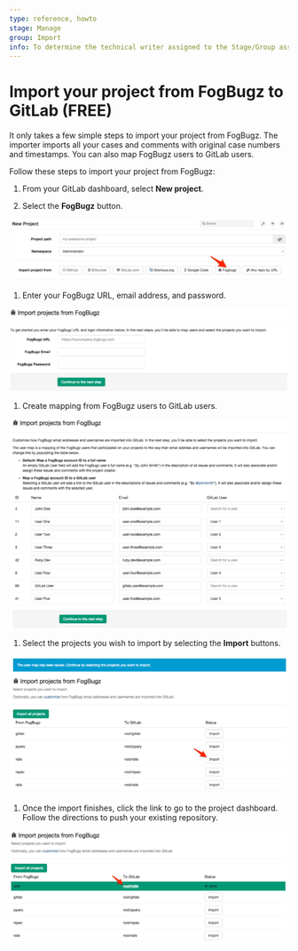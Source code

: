 ```yaml
---
type: reference, howto
stage: Manage
group: Import
info: To determine the technical writer assigned to the Stage/Group associated with this page, see https://about.gitlab.com/handbook/engineering/ux/technical-writing/#assignments
---
```


# Import your project from FogBugz to GitLab **(FREE)**

It only takes a few simple steps to import your project from FogBugz.
The importer imports all your cases and comments with original case
numbers and timestamps. You can also map FogBugz users to GitLab users.

Follow these steps to import your project from FogBugz:

1. From your GitLab dashboard, select **New project**.

1. Select the **FogBugz** button.

  ![FogBugz](img/fogbugz_import_select_fogbogz.png)

1. Enter your FogBugz URL, email address, and password.

  ![Login](img/fogbugz_import_login.png)

1. Create mapping from FogBugz users to GitLab users.

  ![User Map](img/fogbugz_import_user_map.png)

1. Select the projects you wish to import by selecting the **Import** buttons.

  ![Import Project](img/fogbugz_import_select_project.png)

1. Once the import finishes, click the link to go to the project
   dashboard. Follow the directions to push your existing repository.

  ![Finished](img/fogbugz_import_finished.png)

